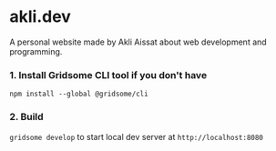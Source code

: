 # akli.dev

A personal website made by Akli Aissat about web development and programming.

### 1. Install Gridsome CLI tool if you don't have

`npm install --global @gridsome/cli`

### 2. Build

`gridsome develop` to start local dev server at `http://localhost:8080`
